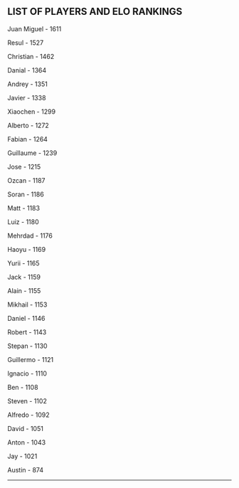 ## LIST OF PLAYERS AND ELO RANKINGS


Juan Miguel - 1611


Resul - 1527


Christian - 1462


Danial - 1364


Andrey - 1351


Javier - 1338


Xiaochen - 1299


Alberto - 1272


Fabian - 1264


Guillaume - 1239


Jose - 1215


Ozcan - 1187


Soran - 1186


Matt - 1183


Luiz - 1180


Mehrdad - 1176


Haoyu - 1169


Yurii - 1165


Jack - 1159


Alain - 1155


Mikhail - 1153


Daniel - 1146


Robert - 1143


Stepan - 1130


Guillermo - 1121


Ignacio - 1110


Ben - 1108


Steven - 1102


Alfredo - 1092


David - 1051


Anton - 1043


Jay - 1021


Austin - 874



--------------------------------------------------------------
